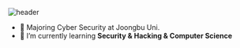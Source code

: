 ![header](https://capsule-render.vercel.app/api?type=Cylinder&color=gradient&text=Welcome%20to%20YK's%20Github😺&animation=scaleIn&fontColor=ffffff&fontSize=50)

- 🔭 Majoring Cyber Security at Joongbu Uni. 
- 🌱 I’m currently learning **Security & Hacking & Computer Science**

